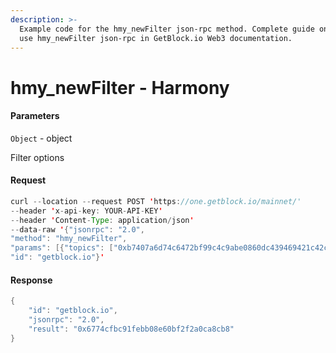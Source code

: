 ```yaml
---
description: >-
  Example code for the hmy_newFilter json-rpc method. Сomplete guide on how to
  use hmy_newFilter json-rpc in GetBlock.io Web3 documentation.
---
```


# hmy\_newFilter - Harmony

#### Parameters

`Object` - object

Filter options

#### Request

```java
curl --location --request POST 'https://one.getblock.io/mainnet/' 
--header 'x-api-key: YOUR-API-KEY' 
--header 'Content-Type: application/json' 
--data-raw '{"jsonrpc": "2.0",
"method": "hmy_newFilter",
"params": [{"topics": ["0xb7407a6d74c6472bf99c4c9abe0860dc439469421c42c060639733b2309b05c7"]}],
"id": "getblock.io"}'
```

#### Response

```java
{
    "id": "getblock.io",
    "jsonrpc": "2.0",
    "result": "0x6774cfbc91febb08e60bf2f2a0ca8cb8"
}
```
